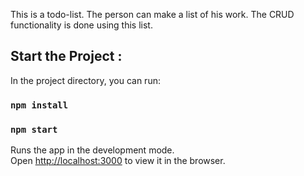 This is a todo-list. The person can make a list of his work. The CRUD functionality is done using this list.

## Start the Project :

In the project directory, you can run:
### `npm install`
### `npm start`

Runs the app in the development mode.<br />
Open [http://localhost:3000](http://localhost:3000) to view it in the browser.


